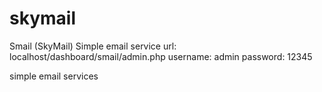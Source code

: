 # skymail
Smail (SkyMail) Simple email service
url: localhost/dashboard/smail/admin.php
  username: admin
  password: 12345

simple email services
